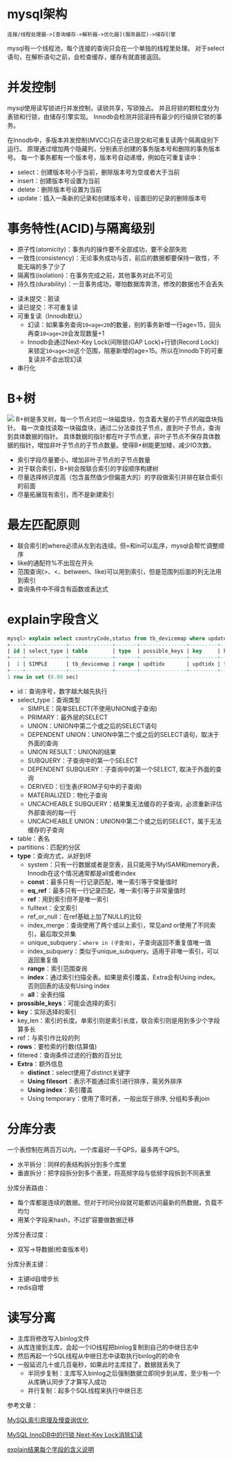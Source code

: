 # mysql架构
`连接/线程处理器->[查询缓存->解析器->优化器](服务器层)->储存引擎`

mysql有一个线程池，每个连接的查询只会在一个单独的线程里处理。
对于select语句，在解析语句之前，会检查缓存，缓存有就直接返回。

# 并发控制
mysql使用读写锁进行并发控制，读锁共享，写锁独占。
并且将锁的颗粒度分为表锁和行锁，由储存引擎实现。
Innodb会检测并回滚持有最少的行级排它锁的事务。

在Innodb中，多版本并发控制(MVCC)只在读已提交和可重复读两个隔离级别下运行。
原理通过增加两个隐藏列，分别表示创建的事务版本号和删除的事务版本号。
每一个事务都有一个版本号，版本号自动递增，例如在可重复读中：
+ select：创建版本号小于当前，删除版本号为空或者大于当前
+ insert：创建版本号设置为当前
+ delete：删除版本号设置为当前
+ update：插入一条新的记录和创建版本号，设置旧的记录的删除版本号

# 事务特性(ACID)与隔离级别
+ 原子性(atomicity)：事务内的操作要不全部成功，要不全部失败
+ 一致性(consistency)：无论事务成功与否，前后的数据都要保持一致性，不能无端的多了少了
+ 隔离性(isolation)：在事务完成之前，其他事务对此不可见
+ 持久性(durability)：一旦事务成功，哪怕数据库奔溃，修改的数据也不会丢失

* 读未提交：脏读
* 读已提交：不可重复读
* 可重复读（Innodb默认）
  - 幻读：如果事务查询`10<age<20`的数量，别的事务新增一行age=15，回头再查`10<age<20`会发现数量+1
  - Innodb会通过Next-Key Lock(间隙锁(GAP Lock)+行锁(Record Lock))来锁定`10<age<20`这个范围，阻塞新增的age=15。所以在Innodb下的可重复读并不会出现幻读
* 串行化

# B+树
![](/file/blog/code/20200609/pic4.zhimg.com-v2-7d3ce97965d423662372d63858d9a04f_r.jpg.JPEG)
B+树是多叉树，每一个节点对应一块磁盘块，包含着大量的子节点的磁盘块指针。
每一次查找读取一块磁盘块，通过二分法查找子节点，直到叶子节点，查询到具体数据的指针。
具体数据的指针都在叶子节点里，非叶子节点不保存具体数据的指针，增加非叶子节点的子节点数量。使得B+树能更加矮，减少IO次数。

+ 索引字段尽量要小，增加非叶子节点的子节点数量
+ 对于联合索引，B+树会按联合索引的字段顺序构建树
+ 尽量选择辨识度高（包含虽然值少但偏差大的）的字段做索引并排在联合索引的前面
+ 尽量拓展现有索引，而不是新建索引

# 最左匹配原则
+ 联合索引的where必须从左到右连续。但=和in可以乱序，mysql会帮忙调整顺序
+ like的通配符%不出现在开头
+ 范围查询(>、<、between、like)可以用到索引，但是范围列后面的列无法用到索引
+ 查询条件中不得含有函数或表达式

# explain字段含义
```sql
mysql> explain select countryCode,status from tb_devicemap where updateDate > '2020-06-09';
+----+-------------+--------------+-------+---------------+---------+---------+------+--------+-----------------------+
| id | select_type | table        | type  | possible_keys | key     | key_len | ref  | rows   | Extra                 |
+----+-------------+--------------+-------+---------------+---------+---------+------+--------+-----------------------+
|  1 | SIMPLE      | tb_devicemap | range | updtidx       | updtidx | 5       | NULL | 436018 | Using index condition |
+----+-------------+--------------+-------+---------------+---------+---------+------+--------+-----------------------+
1 row in set (0.00 sec)
```
+ id：查询序号，数字越大越先执行
+ select_type：查询类型
  - SIMPLE：简单SELECT(不使用UNION或子查询)
  - PRIMARY：最外层的SELECT
  - UNION：UNION中第二个或之后的SELECT语句
  - DEPENDENT UNION：UNION中第二个或之后的SELECT语句，取决于外面的查询
  - UNION RESULT：UNION的结果
  - SUBQUERY：子查询中的第一个SELECT
  - DEPENDENT SUBQUERY：子查询中的第一个SELECT, 取决于外面的查询
  - DERIVED：衍生表(FROM子句中的子查询)
  - MATERIALIZED：物化子查询
  - UNCACHEABLE SUBQUERY：结果集无法缓存的子查询，必须重新评估外部查询的每一行
  - UNCACHEABLE UNION：UNION中第二个或之后的SELECT，属于无法缓存的子查询
+ table：表名
+ partitions：匹配的分区
+ **type**：查询方式，从好到坏
  - system：只有一行数据或者是空表，且只能用于MyISAM和memory表，Innodb在这个情况通常都是all或者index
  - **const**：最多只有一行记录匹配，唯一索引等于常量值时
  - **eq_ref**：最多只有一行记录匹配，唯一索引等于非常量值时
  - **ref**：用到索引但不是唯一索引
  - fulltext：全文索引
  - ref_or_null：在ref基础上加了NULL的比较
  - index_merge：查询使用了两个或以上索引，常见and or使用了不同索引，最后取交并集
  - unique_subquery：`where in (子查询)`，子查询返回不重复值唯一值
  - index_subquery：类似于unique_subquery。适用于非唯一索引，可以返回重复值
  - **range**：索引范围查询
  - **index**：通过索引扫描全表。如果是索引覆盖，Extra会有Using index。否则回表的话没有Using index
  - **all**：全表扫描
+ **prossible_keys**：可能会选择的索引
+ **key**：实际选择的索引
+ key_len：索引的长度。单索引则是索引长度，联合索引则是用到多少个字段算多长
+ ref：与索引作比较的列
+ **rows**：要检索的行数(估算值)
+ filtered：查询条件过滤的行数的百分比
+ **Extra**：额外信息
  - **distinct**：select使用了distinct关键字
  - **Using filesort**：表示不能通过索引进行排序，需另外排序
  - **Using index**：索引覆盖
  - Using temporary：使用了零时表，一般出现于排序, 分组和多表join


# 分库分表
一个表控制在两百万以内，一个库最好一千QPS，最多两千QPS。
+ 水平拆分：同样的表结构拆分到多个库里
+ 垂直拆分：把字段拆分到多个表里，将高频字段与低频字段拆到不同表里

分库分表路由：
+ 每个库都是连续的数据。但对于时间分段就可能都访问最新的热数据，负载不均匀
+ 用某个字段来hash，不过扩容要做数据迁移

分库分表过度：
+ 双写->导数据(检查版本号)

分库分表主键：
+ 主键id自增步长
+ redis自增

# 读写分离
+ 主库将修改写入binlog文件
+ 从库连接到主库，会起一个IO线程把binlog复制到自己的中继日志中
+ 然后再起一个SQL线程从中继日志中读取执行binlog的的命令
+ 一般延迟几十或几百毫秒，如果此时主库挂了，数据就丢失了
  - 半同步复制：主库写入binlog之后强制数据立即同步到从库，至少有一个从库确认同步了才算写入成功
  - 并行复制：起多个SQL线程来执行中继日志


参考文章：

[MySQL索引原理及慢查询优化](https://tech.meituan.com/2014/06/30/mysql-index.html)

[MySQL InnoDB中的行锁 Next-Key Lock消除幻读](https://blog.csdn.net/tb3039450/article/details/66475638)

[explain结果每个字段的含义说明](https://www.jianshu.com/p/8fab76bbf448)